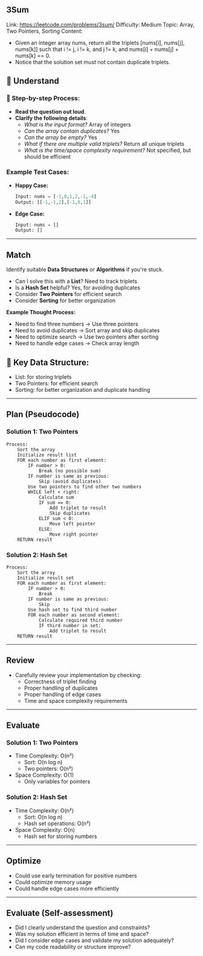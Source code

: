 ## 3Sum
Link: https://leetcode.com/problems/3sum/
Difficulty: Medium
Topic: Array, Two Pointers, Sorting
Content: 
- Given an integer array nums, return all the triplets [nums[i], nums[j], nums[k]] such that i != j, i != k, and j != k, and nums[i] + nums[j] + nums[k] == 0.
- Notice that the solution set must not contain duplicate triplets.

## 📖 Understand 

### 📌 Step-by-step Process:
- **Read the question out loud**.
- **Clarify the following details**:
  - *What is the input format?* Array of integers
  - *Can the array contain duplicates?* Yes
  - *Can the array be empty?* Yes
  - *What if there are multiple valid triplets?* Return all unique triplets
  - *What is the time/space complexity requirement?* Not specified, but should be efficient

### Example Test Cases:
- **Happy Case:**
  ```python
  Input: nums = [-1,0,1,2,-1,-4]
  Output: [[-1,-1,2],[-1,0,1]]
  ```

- **Edge Case:**
  ```python
  Input: nums = []
  Output: []
  ```

---

## Match
Identify suitable **Data Structures** or **Algorithms** if you're stuck.

- Can I solve this with a **List**? Need to track triplets
- Is a **Hash Set** helpful? Yes, for avoiding duplicates
- Consider **Two Pointers** for efficient search
- Consider **Sorting** for better organization

**Example Thought Process:**
- Need to find three numbers → Use three pointers
- Need to avoid duplicates → Sort array and skip duplicates
- Need to optimize search → Use two pointers after sorting
- Need to handle edge cases → Check array length

## 🔑 Key Data Structure:
- List: for storing triplets
- Two Pointers: for efficient search
- Sorting: for better organization and duplicate handling

---

## Plan (Pseudocode)

### Solution 1: Two Pointers
```pseudo
Process:
    Sort the array
    Initialize result list
    FOR each number as first element:
        IF number > 0:
            Break (no possible sum)
        IF number is same as previous:
            Skip (avoid duplicates)
        Use two pointers to find other two numbers
        WHILE left < right:
            Calculate sum
            IF sum == 0:
                Add triplet to result
                Skip duplicates
            ELIF sum < 0:
                Move left pointer
            ELSE:
                Move right pointer
    RETURN result
```

### Solution 2: Hash Set
```pseudo
Process:
    Sort the array
    Initialize result set
    FOR each number as first element:
        IF number > 0:
            Break
        IF number is same as previous:
            Skip
        Use hash set to find third number
        FOR each number as second element:
            Calculate required third number
            IF third number in set:
                Add triplet to result
    RETURN result
```

---

## Review
- Carefully review your implementation by checking:
  - Correctness of triplet finding
  - Proper handling of duplicates
  - Proper handling of edge cases
  - Time and space complexity requirements

---

## Evaluate
### Solution 1: Two Pointers
- Time Complexity: O(n²)
  - Sort: O(n log n)
  - Two pointers: O(n²)
- Space Complexity: O(1)
  - Only variables for pointers

### Solution 2: Hash Set
- Time Complexity: O(n²)
  - Sort: O(n log n)
  - Hash set operations: O(n²)
- Space Complexity: O(n)
  - Hash set for storing numbers

---

## Optimize
- Could use early termination for positive numbers
- Could optimize memory usage
- Could handle edge cases more efficiently

---

## Evaluate (Self-assessment)
- Did I clearly understand the question and constraints?
- Was my solution efficient in terms of time and space?
- Did I consider edge cases and validate my solution adequately?
- Can my code readability or structure improve? 